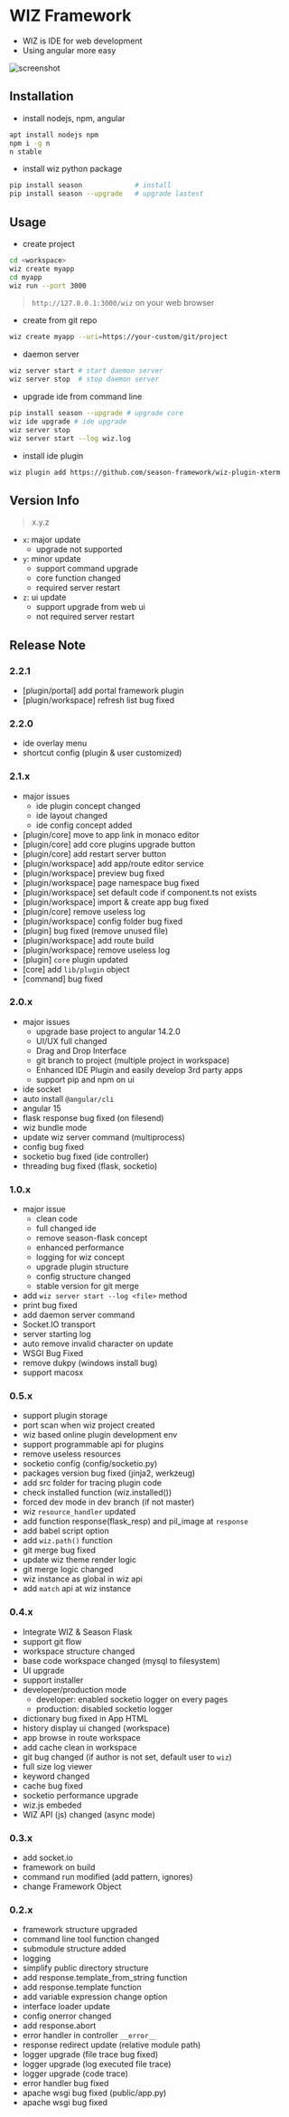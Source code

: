 # WIZ Framework

- WIZ is IDE for web development
- Using angular more easy

![screenshot](https://github.com/season-framework/wiz/blob/main/screenshot/wiz.gif)

## Installation

- install nodejs, npm, angular

```bash
apt install nodejs npm
npm i -g n
n stable
```

- install wiz python package

```bash
pip install season             # install
pip install season --upgrade   # upgrade lastest
```

## Usage

- create project

```bash
cd <workspace>
wiz create myapp
cd myapp
wiz run --port 3000
```

> `http://127.0.0.1:3000/wiz` on your web browser

- create from git repo

```bash
wiz create myapp --uri=https://your-custom/git/project
```

- daemon server

```bash
wiz server start # start daemon server
wiz server stop  # stop daemon server
```

- upgrade ide from command line

```bash
pip install season --upgrade # upgrade core
wiz ide upgrade # ide upgrade
wiz server stop
wiz server start --log wiz.log
```

- install ide plugin

```bash
wiz plugin add https://github.com/season-framework/wiz-plugin-xterm
```

## Version Info

> x.y.z

- `x`: major update
    - upgrade not supported
- `y`: minor update
    - support command upgrade
    - core function changed
    - required server restart
- `z`: ui update
    - support upgrade from web ui
    - not required server restart

## Release Note

### 2.2.1

- [plugin/portal] add portal framework plugin
- [plugin/workspace] refresh list bug fixed

### 2.2.0

- ide overlay menu
- shortcut config (plugin & user customized)

### 2.1.x

- major issues
    - ide plugin concept changed
    - ide layout changed
    - ide config concept added
- [plugin/core] move to app link in monaco editor
- [plugin/core] add core plugins upgrade button
- [plugin/core] add restart server button
- [plugin/workspace] add app/route editor service
- [plugin/workspace] preview bug fixed
- [plugin/workspace] page namespace bug fixed
- [plugin/workspace] set default code if component.ts not exists
- [plugin/workspace] import & create app bug fixed
- [plugin/core] remove useless log
- [plugin/workspace] config folder bug fixed
- [plugin] bug fixed (remove unused file)
- [plugin/workspace] add route build
- [plugin/workspace] remove useless log
- [plugin] `core` plugin updated
- [core] add `lib/plugin` object
- [command] bug fixed

### 2.0.x

- major issues
    - upgrade base project to angular 14.2.0
    - UI/UX full changed
    - Drag and Drop Interface
    - git branch to project (multiple project in workspace)
    - Enhanced IDE Plugin and easily develop 3rd party apps
    - support pip and npm on ui
- ide socket
- auto install `@angular/cli`
- angular 15
- flask response bug fixed (on filesend)
- wiz bundle mode
- update wiz server command (multiprocess)
- config bug fixed
- socketio bug fixed (ide controller)
- threading bug fixed (flask, socketio)

### 1.0.x

- major issue
    - clean code
    - full changed ide
    - remove season-flask concept
    - enhanced performance
    - logging for wiz concept
    - upgrade plugin structure
    - config structure changed
    - stable version for git merge
- add `wiz server start --log <file>` method 
- print bug fixed
- add daemon server command
- Socket.IO transport
- server starting log
- auto remove invalid character on update
- WSGI Bug Fixed
- remove dukpy (windows install bug)
- support macosx

### 0.5.x

- support plugin storage
- port scan when wiz project created
- wiz based online plugin development env
- support programmable api for plugins
- remove useless resources
- socketio config (config/socketio.py)
- packages version bug fixed (jinja2, werkzeug)
- add src folder for tracing plugin code
- check installed function (wiz.installed())
- forced dev mode in dev branch (if not master)
- wiz `resource_handler` updated
- add function response(flask_resp) and pil_image at `response`
- add babel script option
- add `wiz.path()` function
- git merge bug fixed
- update wiz theme render logic
- git merge logic changed
- wiz instance as global in wiz api
- add `match` api at wiz instance

### 0.4.x

- Integrate WIZ & Season Flask
- support git flow
- workspace structure changed
- base code workspace changed (mysql to filesystem)
- UI upgrade
- support installer
- developer/production mode
    - developer: enabled socketio logger on every pages
    - production: disabled socketio logger
- dictionary bug fixed in App HTML
- history display ui changed (workspace)
- app browse in route workspace
- add cache clean in workspace
- git bug changed (if author is not set, default user to `wiz`)
- full size log viewer
- keyword changed
- cache bug fixed
- socketio performance upgrade 
- wiz.js embeded
- WIZ API (js) changed (async mode)

### 0.3.x

- add socket.io 
- framework on build
- command run modified (add pattern, ignores)
- change Framework Object

### 0.2.x

- framework structure upgraded
- command line tool function changed
- submodule structure added
- logging 
- simplify public directory structure
- add response.template_from_string function
- add response.template function
- add variable expression change option
- interface loader update
- config onerror changed 
- add response.abort
- error handler in controller `__error__`
- response redirect update (relative module path)
- logger upgrade (file trace bug fixed)
- logger upgrade (log executed file trace)
- logger upgrade (code trace)
- error handler bug fixed
- apache wsgi bug fixed (public/app.py)
- apache wsgi bug fixed
